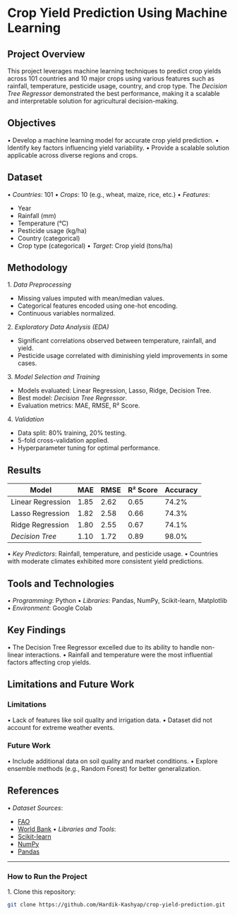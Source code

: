 # Crop Yield Prediction Using Machine Learning

## Project Overview
This project leverages machine learning techniques to predict crop yields across 101 countries and 10 major crops using various features such as rainfall, temperature, pesticide usage, country, and crop type. The *Decision Tree Regressor* demonstrated the best performance, making it a scalable and interpretable solution for agricultural decision-making.

## Objectives
•⁠  ⁠Develop a machine learning model for accurate crop yield prediction.
•⁠  ⁠Identify key factors influencing yield variability.
•⁠  ⁠Provide a scalable solution applicable across diverse regions and crops.

## Dataset
•⁠  ⁠*Countries*: 101
•⁠  ⁠*Crops*: 10 (e.g., wheat, maize, rice, etc.)
•⁠  ⁠*Features*:
  - Year
  - Rainfall (mm)
  - Temperature (°C)
  - Pesticide usage (kg/ha)
  - Country (categorical)
  - Crop type (categorical)
•⁠  ⁠*Target*: Crop yield (tons/ha)

## Methodology
1.⁠ ⁠*Data Preprocessing*
   - Missing values imputed with mean/median values.
   - Categorical features encoded using one-hot encoding.
   - Continuous variables normalized.

2.⁠ ⁠*Exploratory Data Analysis (EDA)*
   - Significant correlations observed between temperature, rainfall, and yield.
   - Pesticide usage correlated with diminishing yield improvements in some cases.

3.⁠ ⁠*Model Selection and Training*
   - Models evaluated: Linear Regression, Lasso, Ridge, Decision Tree.
   - Best model: *Decision Tree Regressor*.
   - Evaluation metrics: MAE, RMSE, R² Score.

4.⁠ ⁠*Validation*
   - Data split: 80% training, 20% testing.
   - 5-fold cross-validation applied.
   - Hyperparameter tuning for optimal performance.

## Results
| Model               | MAE  | RMSE  | R² Score | Accuracy |
|---------------------|-------|-------|----------|----------|
| Linear Regression   | 1.85 | 2.62  | 0.65     | 74.2%    |
| Lasso Regression    | 1.82 | 2.58  | 0.66     | 74.3%    |
| Ridge Regression    | 1.80 | 2.55  | 0.67     | 74.1%    |
| *Decision Tree*   | 1.10 | 1.72  | 0.89     | 98.0%    |

•⁠  ⁠*Key Predictors*: Rainfall, temperature, and pesticide usage.
•⁠  ⁠Countries with moderate climates exhibited more consistent yield predictions.

## Tools and Technologies
•⁠  ⁠*Programming*: Python
•⁠  ⁠*Libraries*: Pandas, NumPy, Scikit-learn, Matplotlib
•⁠  ⁠*Environment*: Google Colab

## Key Findings
•⁠  ⁠The Decision Tree Regressor excelled due to its ability to handle non-linear interactions.
•⁠  ⁠Rainfall and temperature were the most influential factors affecting crop yields.

## Limitations and Future Work
### Limitations
•⁠  ⁠Lack of features like soil quality and irrigation data.
•⁠  ⁠Dataset did not account for extreme weather events.

### Future Work
•⁠  ⁠Include additional data on soil quality and market conditions.
•⁠  ⁠Explore ensemble methods (e.g., Random Forest) for better generalization.

## References
•⁠  ⁠*Dataset Sources*:
  - [FAO](http://www.fao.org/home/en/)
  - [World Bank](https://data.worldbank.org/)
•⁠  ⁠*Libraries and Tools*:
  - [Scikit-learn](https://scikit-learn.org/)
  - [NumPy](https://numpy.org/)
  - [Pandas](https://pandas.pydata.org/)

---

### How to Run the Project
1.⁠ ⁠Clone this repository:
   ```bash
   git clone https://github.com/Hardik-Kashyap/crop-yield-prediction.git
